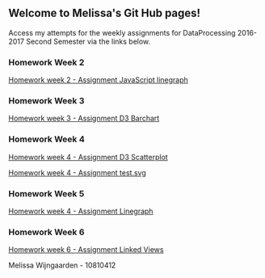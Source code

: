 ## Welcome to Melissa's Git Hub pages!

Access my attempts for the weekly assignments for DataProcessing 2016-2017 Second Semester via the links below.

### Homework Week 2
[Homework week 2 - Assignment JavaScript linegraph](https://github.com/MelissaMW2/DataProcessing/tree/master/Homework/Week-2/data3.html)

### Homework Week 3
[Homework week 3 - Assignment D3 Barchart](https://github.com/MelissaMW2/DataProcessing/tree/master/Homework/Week-3/barchart.html)

### Homework Week 4
[Homework week 4 - Assignment D3 Scatterplot](https://github.com/MelissaMW2/DataProcessing/blob/master/Homework/Week-4/scatterplot.html)

[Homework week 4 - Assignment test.svg](https://github.com/MelissaMW2/DataProcessing/blob/master/Homework/Week-4/test.svg)

### Homework Week 5
[Homework week 4 - Assignment Linegraph](https://melissamw2.github.io/DataProcessing/Homework/Week-5/mslinegraph.html)

### Homework Week 6
[Homework week 6 - Assignment Linked Views](https://melissamw2.github.io/DataProcessing/Homework/Week-6/interactive.html)

Melissa Wijngaarden - 10810412

